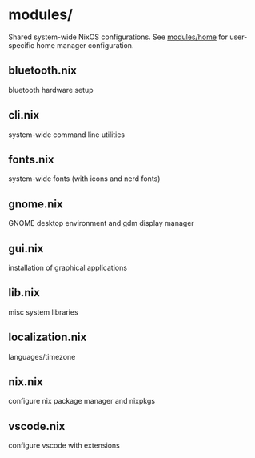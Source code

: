 # modules/

Shared system-wide NixOS configurations. See [modules/home](home/README.md) for user-specific home manager configuration.


## bluetooth.nix
bluetooth hardware setup

## cli.nix
system-wide command line utilities 

## fonts.nix
system-wide fonts (with icons and nerd fonts)

## gnome.nix
GNOME desktop environment and gdm display manager

## gui.nix
installation of graphical applications

## lib.nix
misc system libraries

## localization.nix
languages/timezone

## nix.nix
configure nix package manager and nixpkgs

## vscode.nix
configure vscode with extensions